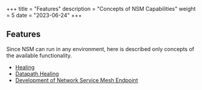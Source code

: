 +++
title = "Features"
description = "Concepts of NSM Capabilities"
weight = 5
date = "2023-06-24"
+++

## Features

Since NSM can run in any environment, here is described only concepts of the available functionality.

- [Healing](../features/healing)
- [Datapath Healing](../features/datapath_healing)
- [Development of Network Service Mesh Endpoint](../features/develop_nse)